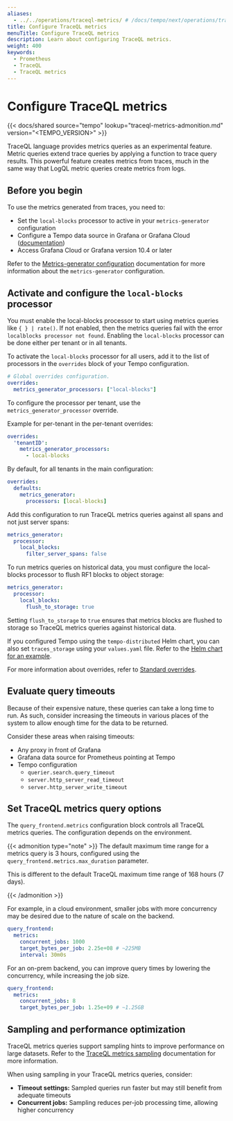 ```yaml
---
aliases:
  - ../../operations/traceql-metrics/ # /docs/tempo/next/operations/traceql-metrics/
title: Configure TraceQL metrics
menuTitle: Configure TraceQL metrics
description: Learn about configuring TraceQL metrics.
weight: 400
keywords:
  - Prometheus
  - TraceQL
  - TraceQL metrics
---
```


# Configure TraceQL metrics

{{< docs/shared source="tempo" lookup="traceql-metrics-admonition.md" version="<TEMPO_VERSION>" >}}

TraceQL language provides metrics queries as an experimental feature.
Metric queries extend trace queries by applying a function to trace query results.
This powerful feature creates metrics from traces, much in the same way that LogQL metric queries create metrics from logs.

## Before you begin

To use the metrics generated from traces, you need to:

- Set the `local-blocks` processor to active in your `metrics-generator` configuration
- Configure a Tempo data source in Grafana or Grafana Cloud ([documentation](/docs/grafana/<GRAFANA_VERSION>/datasources/tempo/configure-tempo-data-source/))
- Access Grafana Cloud or Grafana version 10.4 or later

Refer to the [Metrics-generator configuration](http://grafana.com/docs/tempo/<TEMPO_VERSION>/configuration/#metrics-generator) documentation for more information about the `metrics-generator` configuration.

## Activate and configure the `local-blocks` processor

You must enable the local-blocks processor to start using metrics queries like `{ } | rate()`.
If not enabled, then the metrics queries fail with the error `localblocks processor not found`.
Enabling the `local-blocks` processor can be done either per tenant or in all tenants.

To activate the `local-blocks` processor for all users, add it to the list of processors in the `overrides` block of your Tempo configuration.

```yaml
# Global overrides configuration.
overrides:
  metrics_generator_processors: ["local-blocks"]
```

To configure the processor per tenant, use the `metrics_generator_processor` override.

Example for per-tenant in the per-tenant overrides:

```yaml
overrides:
  'tenantID':
    metrics_generator_processors:
      - local-blocks
```

By default, for all tenants in the main configuration:

```yaml
overrides:
  defaults:
    metrics_generator:
      processors: [local-blocks]
```

Add this configuration to run TraceQL metrics queries against all spans and not just server spans:

```yaml
metrics_generator:
  processor:
    local_blocks:
      filter_server_spans: false
```

To run metrics queries on historical data, you must configure the local-blocks processor to flush RF1 blocks to object storage:

```yaml
metrics_generator:
  processor:
    local_blocks:
      flush_to_storage: true
```

Setting `flush_to_storage` to `true` ensures that metrics blocks are flushed to storage so TraceQL metrics queries against historical data.

If you configured Tempo using the `tempo-distributed` Helm chart, you can also set `traces_storage` using your `values.yaml` file.
Refer to the [Helm chart for an example](https://github.com/grafana/helm-charts/blob/559ecf4a9c9eefac4521454e7a8066778e4eeff7/charts/tempo-distributed/values.yaml#L362).

For more information about overrides, refer to [Standard overrides](https://grafana.com/docs/tempo/<TEMPO_VERSION>/configuration/#standard-overrides).

## Evaluate query timeouts

Because of their expensive nature, these queries can take a long time to run.
As such, consider increasing the timeouts in various places of
the system to allow enough time for the data to be returned.

Consider these areas when raising timeouts:

- Any proxy in front of Grafana
- Grafana data source for Prometheus pointing at Tempo
- Tempo configuration
  - `querier.search.query_timeout`
  - `server.http_server_read_timeout`
  - `server.http_server_write_timeout`

## Set TraceQL metrics query options

The `query_frontend.metrics` configuration block controls all TraceQL metrics queries.
The configuration depends on the environment.

{{< admonition type="note" >}}
The default maximum time range for a metrics query is 3 hours, configured using the `query_frontend.metrics.max_duration` parameter.

This is different to the default TraceQL maximum time range of 168 hours (7 days).

{{< /admonition >}}

For example, in a cloud environment, smaller jobs with more concurrency may be
desired due to the nature of scale on the backend.

```yaml
query_frontend:
  metrics:
    concurrent_jobs: 1000
    target_bytes_per_job: 2.25e+08 # ~225MB
    interval: 30m0s
```

For an on-prem backend, you can improve query times by lowering the concurrency,
while increasing the job size.

```yaml
query_frontend:
  metrics:
    concurrent_jobs: 8
    target_bytes_per_job: 1.25e+09 # ~1.25GB
```

## Sampling and performance optimization

TraceQL metrics queries support sampling hints to improve performance on large datasets. Refer to the [TraceQL metrics sampling](/docs/tempo/<TEMPO_VERSION>/metrics-from-traces/metrics-queries/sampling-guide/) documentation for more information.

When using sampling in your TraceQL metrics queries, consider:

- **Timeout settings:** Sampled queries run faster but may still benefit from adequate timeouts
- **Concurrent jobs:** Sampling reduces per-job processing time, allowing higher concurrency
